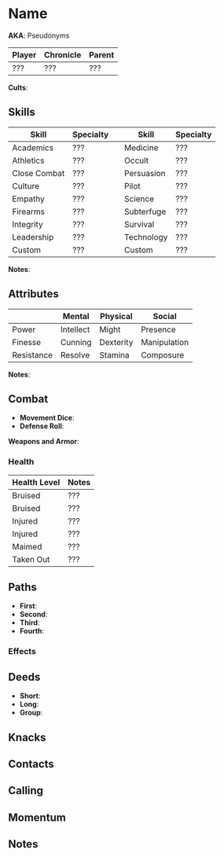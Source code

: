# Name
**AKA**: Pseudonyms

| Player | Chronicle | Parent |
|--------|-----------|--------|
| ???    | ???       | ???    |

**Cults**:

## Skills
| Skill        | Specialty |  | Skill      | Specialty |
|--------------|-----------|--|------------|-----------|
| Academics    | ???       |  | Medicine   | ???       |
| Athletics    | ???       |  | Occult     | ???       |
| Close Combat | ???       |  | Persuasion | ???       |
| Culture      | ???       |  | Pilot      | ???       |
| Empathy      | ???       |  | Science    | ???       |
| Firearms     | ???       |  | Subterfuge | ???       |
| Integrity    | ???       |  | Survival   | ???       |
| Leadership   | ???       |  | Technology | ???       |
| Custom       | ???       |  | Custom     | ???       |

**Notes**:

## Attributes
|            | Mental    | Physical  | Social       |
|------------|-----------|-----------|--------------|
| Power      | Intellect | Might     | Presence     |
| Finesse    | Cunning   | Dexterity | Manipulation |
| Resistance | Resolve   | Stamina   | Composure    |

**Notes**:

## Combat

- **Movement Dice**:
- **Defense Roll**:

**Weapons and Armor**:

### Health

| Health Level | Notes |
| --- | --- |
| Bruised | ??? |
| Bruised | ??? |
| Injured | ??? |
| Injured | ??? |
| Maimed | ??? |
| Taken Out | ??? |

## Paths

- **First**:
- **Second**:
- **Third**:
- **Fourth**:

### Effects

## Deeds

- **Short**:
- **Long**:
- **Group**:

## Knacks

## Contacts

## Calling

## Momentum

## Notes


